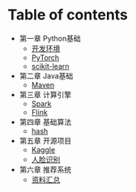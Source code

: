 # Table of contents

* 第一章 Python基础
  * [开发环境](python/dev.md)
  * [PyTorch](python/pytorch.md)
  * [scikit-learn](python/scikit-learn.md)
* 第二章 Java基础
  * [Maven](java/maven.md)
* 第三章 计算引擎
  * [Spark](engineering/spark.md)
  * [Flink](engineering/flink.md)
* 第四章 基础算法
  * [hash](algorithm/hash.md)
* 第五章 开源项目
  * [Kaggle](project/kaggle.md)
  * [人脸识别](project/face-recognition.md)
* 第六章 推荐系统
  * [资料汇总](recommendation/resource.md)
